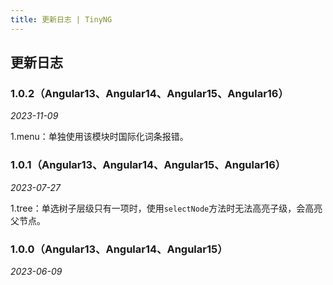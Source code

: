 ```yaml
---
title: 更新日志 | TinyNG
---
```


## 更新日志
### 1.0.2（Angular13、Angular14、Angular15、Angular16）

*2023-11-09*

1.menu：单独使用该模块时国际化词条报错。

### 1.0.1（Angular13、Angular14、Angular15、Angular16）

*2023-07-27*

1.tree：单选树子层级只有一项时，使用`selectNode`方法时无法高亮子级，会高亮父节点。

### 1.0.0（Angular13、Angular14、Angular15）

*2023-06-09*
